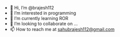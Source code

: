 - 👋 Hi, I’m @brajesh112
- 👀 I’m interested in programming 
- 🌱 I’m currently learning ROR
- 💞️ I’m looking to collaborate on ...
- 📫 How to reach me  at sahubrajesh112@gmail.com 

<!---
brajesh112/brajesh112 is a ✨ special ✨ repository because its `README.md` (this file) appears on your GitHub profile.
You can click the Preview link to take a look at your changes.
--->
